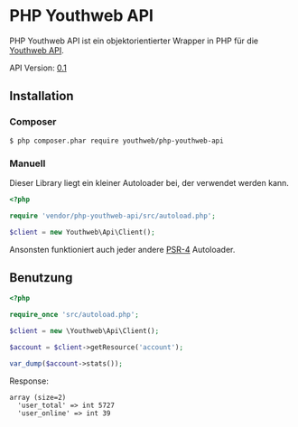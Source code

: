 # PHP Youthweb API

PHP Youthweb API ist ein objektorientierter Wrapper in PHP für die [Youthweb API](https://github.com/youthweb/youthweb-api).

API Version: [0.1](https://github.com/youthweb/youthweb-api/releases/tag/0.1)

## Installation

### Composer

```
$ php composer.phar require youthweb/php-youthweb-api
```

### Manuell

Dieser Library liegt ein kleiner Autoloader bei, der verwendet werden kann.

```php
<?php

require 'vendor/php-youthweb-api/src/autoload.php';

$client = new Youthweb\Api\Client();
```

Ansonsten funktioniert auch jeder andere [PSR-4](http://www.php-fig.org/psr/psr-4/) Autoloader.

## Benutzung

```php
<?php

require_once 'src/autoload.php';

$client = new \Youthweb\Api\Client();

$account = $client->getResource('account');

var_dump($account->stats());
```

Response:

```
array (size=2)
  'user_total' => int 5727
  'user_online' => int 39
```


